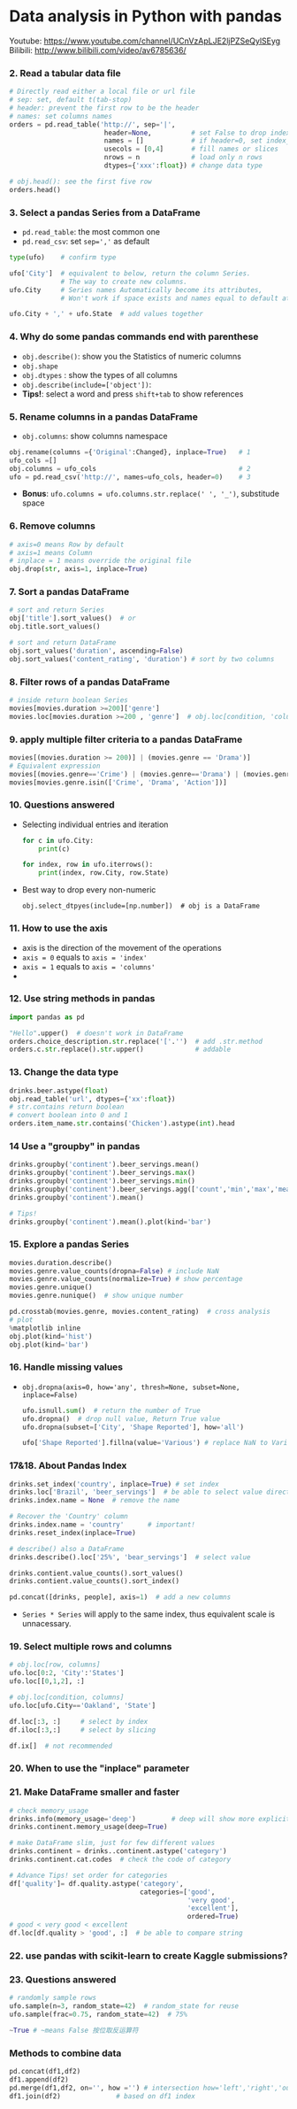 # Data analysis in Python with pandas


Youtube: https://www.youtube.com/channel/UCnVzApLJE2ljPZSeQylSEyg
Bilibili: http://www.bilibili.com/video/av6785636/

### 2. Read a tabular data file
```python
# Directly read either a local file or url file
# sep: set, default t(tab-stop)
# header: prevent the first row to be the header
# names: set columns names
orders = pd.read_table('http://', sep='|',
                        header=None,          # set False to drop index_col
                        names = []            # if header=0, set index_col
                        usecols = [0,4]       # fill names or slices
                        nrows = n             # load only n rows
                        dtypes={'xxx':float}) # change data type

# obj.head(): see the first five row
orders.head()
```

### 3. Select a pandas Series from a DataFrame
- `pd.read_table`: the most common one
- `pd.read_csv`: set `sep=','` as default

```python
type(ufo)    # confirm type

ufo['City']  # equivalent to below, return the column Series.
             # The way to create new columns.
ufo.City     # Series names Automatically become its attributes,
             # Won't work if space exists and names equal to default attributes

ufo.City + ',' + ufo.State  # add values together
```

### 4. Why do some pandas commands end with parenthese
- `obj.describe()`: show you the Statistics of numeric columns
- `obj.shape`
- `obj.dtypes` : show the types of all columns
- `obj.describe(include=['object'])`:
- **Tips!**: select a word and press `shift+tab` to show references

### 5. Rename columns in a pandas DataFrame
- `obj.columns`: show columns namespace
```python
obj.rename(columns ={'Original':Changed}, inplace=True)   # 1
ufo_cols =[]
obj.columns = ufo_cols                                    # 2
ufo = pd.read_csv('http://', names=ufo_cols, header=0)    # 3
```

- **Bonus**: `ufo.columns = ufo.columns.str.replace(' ', '_')`, substitude space

### 6. Remove columns
```python
# axis=0 means Row by default
# axis=1 means Column
# inplace = 1 means override the original file
obj.drop(str, axis=1, inplace=True)
```

### 7. Sort a pandas DataFrame
```python
# sort and return Series
obj['title'].sort_values()  # or
obj.title.sort_values()

# sort and return DataFrame
obj.sort_values('duration', ascending=False)  
obj.sort_values('content_rating', 'duration') # sort by two columns
```

### 8. Filter rows of a pandas DataFrame
```python
# inside return boolean Series
movies[movies.duration >=200]['genre']
movies.loc[movies.duration >=200 , 'genre']  # obj.loc[condition, 'column']
```

### 9. apply multiple filter criteria to a pandas DataFrame
```python
movies[(movies.duration >= 200)] | (movies.genre == 'Drama')]
# Equivalent expression
movies[(movies.genre=='Crime') | (movies.genre=='Drama') | (movies.genre=='Action')]
movies[movies.genre.isin(['Crime', 'Drama', 'Action'])]
```

### 10. Questions answered
- Selecting individual entries and iteration
  ```python
  for c in ufo.City:
      print(c)

  for index, row in ufo.iterrows():
      print(index, row.City, row.State)

  ```

- Best way to drop every non-numeric  
  ```pyhton
  obj.select_dtpyes(include=[np.number])  # obj is a DataFrame
  ```

### 11. How to use the axis
- axis is the direction of the movement of the operations
- `axis = 0` equals to `axis = 'index'`
- `axis = 1` equals to `axis = 'columns'`
-

### 12. Use string methods in pandas
```python
import pandas as pd

"Hello".upper()  # doesn't work in DataFrame
orders.choice_description.str.replace('['.'')  # add .str.method
orders.c.str.replace().str.upper()             # addable
```

### 13. Change the data type
```python
drinks.beer.astype(float)
obj.read_table('url', dtypes={'xx':float})
# str.contains return boolean
# convert boolean into 0 and 1
orders.item_name.str.contains('Chicken').astype(int).head
```

### 14 Use a "groupby" in pandas
```python
drinks.groupby('continent').beer_servings.mean()
drinks.groupby('continent').beer_servings.max()
drinks.groupby('continent').beer_servings.min()
drinks.groupby('continent').beer_servings.agg(['count','min','max','mean'])
drinks.groupby('continent').mean()

# Tips!
drinks.groupby('continent').mean().plot(kind='bar')
```

### 15. Explore a pandas Series
```python
movies.duration.describe()
movies.genre.value_counts(dropna=False) # include NaN
movies.genre.value_counts(normalize=True) # show percentage
movies.genre.unique()
movies.genre.nunique()  # show unique number

pd.crosstab(movies.genre, movies.content_rating)  # cross analysis
# plot
%matplotlib inline
obj.plot(kind='hist')
obj.plot(kind='bar')
```

### 16. Handle missing values
- `obj.dropna(axis=0, how='any', thresh=None, subset=None, inplace=False)`

  ```python
  ufo.isnull.sum()  # return the number of True
  ufo.dropna()  # drop null value, Return True value
  ufo.dropna(subset=['City', 'Shape Reported'], how='all')

  ufo['Shape Reported'].fillna(value='Various') # replace NaN to Various
  ```

### 17&18. About Pandas Index
```python
drinks.set_index('country', inplace=True) # set index
drinks.loc['Brazil', 'beer_servings']  # be able to select value directly
drinks.index.name = None  # remove the name

# Recover the 'Country' column
drinks.index.name = 'country'      # important!
drinks.reset_index(inplace=True)

# describe() also a DataFrame
drinks.describe().loc['25%', 'bear_servings']  # select value
```

```python
drinks.contient.value_counts().sort_values()
drinks.contient.value_counts().sort_index()

pd.concat([drinks, people], axis=1)  # add a new columns
```

- `Series * Series` will apply to the same index, thus equivalent scale is unnacessary.

### 19. Select multiple rows and columns
```python
# obj.loc[row, columns]
ufo.loc[0:2, 'City':'States']  
ufo.loc[[0,1,2], :]

# obj.loc[condition, columns]
ufo.loc[ufo.City=='Oakland', 'State']

df.loc[:3, :]     # select by index
df.iloc[:3,:]     # select by slicing

df.ix[]  # not recommended
```

### 20. When to use the "inplace" parameter

### 21. Make DataFrame smaller and faster
```python
# check memory_usage
drinks.info(memory_usage='deep')         # deep will show more explicitly
drinks.continent.memory_usage(deep=True)

# make DataFrame slim, just for few different values
drinks.continent = drinks..continent.astype('category')
drinks.continent.cat.codes  # check the code of category

# Advance Tips! set order for categories
df['quality']= df.quality.astype('category',
                                 categories=['good',
                                             'very good',
                                             'excellent'],
                                             ordered=True)
# good < very good < excellent
df.loc[df.quality > 'good', :]  # be able to compare string
```

### 22. use pandas with scikit-learn to create Kaggle submissions?

### 23. Questions answered
```python
# randomly sample rows
ufo.sample(n=3, random_state=42)  # random_state for reuse
ufo.sample(frac=0.75, random_state=42)  # 75%

~True # ~means False 按位取反运算符
```

### Methods to combine data
```python
pd.concat(df1,df2)
df1.append(df2)
pd.merge(df1,df2, on='', how ='') # intersection how='left','right','outer','inner'
df1.join(df2)              # based on df1 index
```
